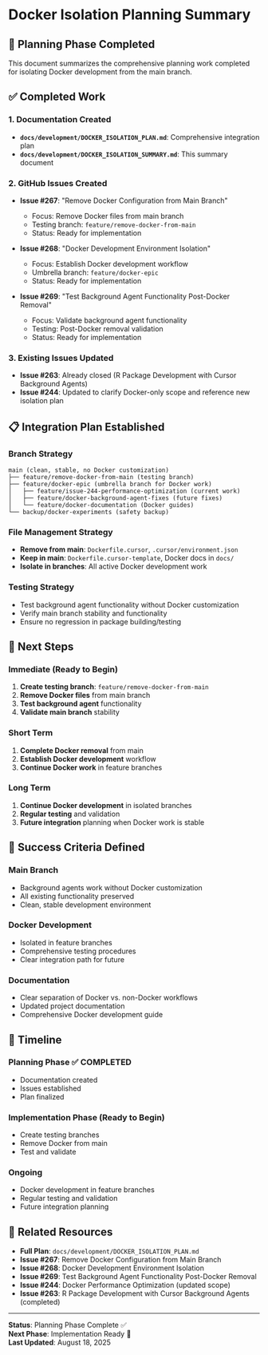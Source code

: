 # Docker Isolation Planning Summary

## 🎯 Planning Phase Completed

This document summarizes the comprehensive planning work completed for isolating Docker development from the main branch.

## ✅ Completed Work

### 1. Documentation Created
- **`docs/development/DOCKER_ISOLATION_PLAN.md`**: Comprehensive integration plan
- **`docs/development/DOCKER_ISOLATION_SUMMARY.md`**: This summary document

### 2. GitHub Issues Created
- **Issue #267**: "Remove Docker Configuration from Main Branch"
  - Focus: Remove Docker files from main branch
  - Testing branch: `feature/remove-docker-from-main`
  - Status: Ready for implementation

- **Issue #268**: "Docker Development Environment Isolation"
  - Focus: Establish Docker development workflow
  - Umbrella branch: `feature/docker-epic`
  - Status: Ready for implementation

- **Issue #269**: "Test Background Agent Functionality Post-Docker Removal"
  - Focus: Validate background agent functionality
  - Testing: Post-Docker removal validation
  - Status: Ready for implementation

### 3. Existing Issues Updated
- **Issue #263**: Already closed (R Package Development with Cursor Background Agents)
- **Issue #244**: Updated to clarify Docker-only scope and reference new isolation plan

## 📋 Integration Plan Established

### Branch Strategy
```
main (clean, stable, no Docker customization)
├── feature/remove-docker-from-main (testing branch)
├── feature/docker-epic (umbrella branch for Docker work)
│   ├── feature/issue-244-performance-optimization (current work)
│   ├── feature/docker-background-agent-fixes (future fixes)
│   └── feature/docker-documentation (Docker guides)
└── backup/docker-experiments (safety backup)
```

### File Management Strategy
- **Remove from main**: `Dockerfile.cursor`, `.cursor/environment.json`
- **Keep in main**: `Dockerfile.cursor-template`, Docker docs in `docs/`
- **Isolate in branches**: All active Docker development work

### Testing Strategy
- Test background agent functionality without Docker customization
- Verify main branch stability and functionality
- Ensure no regression in package building/testing

## 🔄 Next Steps

### Immediate (Ready to Begin)
1. **Create testing branch**: `feature/remove-docker-from-main`
2. **Remove Docker files** from main branch
3. **Test background agent** functionality
4. **Validate main branch** stability

### Short Term
1. **Complete Docker removal** from main
2. **Establish Docker development** workflow
3. **Continue Docker work** in feature branches

### Long Term
1. **Continue Docker development** in isolated branches
2. **Regular testing** and validation
3. **Future integration** planning when Docker work is stable

## 🎯 Success Criteria Defined

### Main Branch
- Background agents work without Docker customization
- All existing functionality preserved
- Clean, stable development environment

### Docker Development
- Isolated in feature branches
- Comprehensive testing procedures
- Clear integration path for future

### Documentation
- Clear separation of Docker vs. non-Docker workflows
- Updated project documentation
- Comprehensive Docker development guide

## 📅 Timeline

### Planning Phase ✅ COMPLETED
- Documentation created
- Issues established
- Plan finalized

### Implementation Phase (Ready to Begin)
- Create testing branches
- Remove Docker from main
- Test and validate

### Ongoing
- Docker development in feature branches
- Regular testing and validation
- Future integration planning

## 🔗 Related Resources

- **Full Plan**: `docs/development/DOCKER_ISOLATION_PLAN.md`
- **Issue #267**: Remove Docker Configuration from Main Branch
- **Issue #268**: Docker Development Environment Isolation  
- **Issue #269**: Test Background Agent Functionality Post-Docker Removal
- **Issue #244**: Docker Performance Optimization (updated scope)
- **Issue #263**: R Package Development with Cursor Background Agents (completed)

---

**Status**: Planning Phase Complete ✅  
**Next Phase**: Implementation Ready 🚀  
**Last Updated**: August 18, 2025
